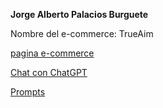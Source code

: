 **Jorge Alberto Palacios Burguete**

Nombre del e-commerce: TrueAim

[pagina e-commerce](https://elyorchi14.github.io/Online-Store_TrueAim/register.html)

[Chat con ChatGPT](https://chatgpt.com/share/6836a97e-e0b8-800f-897d-a065fc20e9c1)

[Prompts](/prompt.md)
